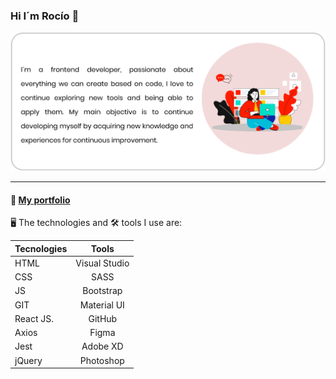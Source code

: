 ### Hi I´m Rocío 👋

   ![alt text](https://raw.githubusercontent.com/hrchioest/portfolio/master/public/img/projects/banner.png)

---

#### 🔗  [My portfolio](http://hrchioest.github.io/portfolio)

🖥 The technologies and 🛠 tools I use are:


| Tecnologies  |   Tools       |  
| ------------ |:-------------:| 
| HTML         | Visual Studio | 
| CSS          | SASS          |  
| JS           | Bootstrap     | 
| GIT          | Material UI   | 
| React JS.    | GitHub        |   
| Axios        | Figma         |   
| Jest         | Adobe XD      |
| jQuery       | Photoshop     |   

